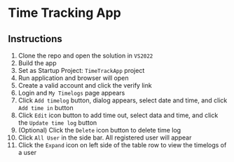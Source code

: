 # Time Tracking App

## Instructions
1. Clone the repo and open the solution in `VS2022`
2. Build the app
3. Set as Startup Project: `TimeTrackApp` project
4. Run application and browser will open
5. Create a valid account and click the verify link
6. Login and `My Timelogs` page appears
7. Click `Add timelog` button, dialog appears, select date and time, and click `Add time in` button
8. Click `Edit` icon button to add time out, select data and time, and click the `Update time log` button
9. (Optional) Click the `Delete` icon button to delete time log
10. Click `All User` in the side bar. All registered user will appear
11. Click the `Expand` icon on left side of the table row to view the timelogs of a user
